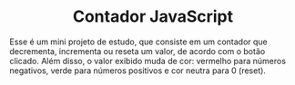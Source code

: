 <h1 align="center"> Contador JavaScript </h1>

Esse é um mini projeto de estudo, que consiste em um contador que decrementa, incrementa ou reseta um valor, de acordo com o botão clicado. Além disso, o valor exibido muda de cor: vermelho para números negativos, verde para números positivos e cor neutra para 0 (reset).